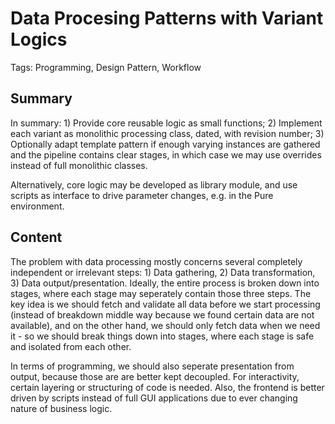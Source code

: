 # Data Procesing Patterns with Variant Logics

Tags: Programming, Design Pattern, Workflow

## Summary

In summary: 1) Provide core reusable logic as small functions; 2) Implement each variant as monolithic processing class, dated, with revision number; 3) Optionally adapt template pattern if enough varying instances are gathered and the pipeline contains clear stages, in which case we may use overrides instead of full monolithic classes.

Alternatively, core logic may be developed as library module, and use scripts as interface to drive parameter changes, e.g. in the Pure environment.

## Content

The problem with data processing mostly concerns several completely independent or irrelevant steps: 1) Data gathering, 2) Data transformation, 3) Data output/presentation. Ideally, the entire process is broken down into stages, where each stage may seperately contain those three steps. The key idea is we should fetch and validate all data before we start processing (instead of breakdown middle way because we found certain data are not available), and on the other hand, we should only fetch data when we need it - so we should break things down into stages, where each stage is safe and isolated from each other.

In terms of programming, we should also seperate presentation from output, because those are are better kept decoupled. For interactivity, certain layering or structuring of code is needed. Also, the frontend is better driven by scripts instead of full GUI applications due to ever changing nature of business logic.